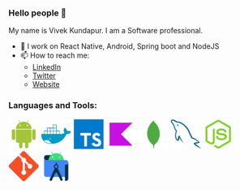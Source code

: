 ### Hello people 👋

My name is Vivek Kundapur. I am a Software professional.

- 🔭 I work on React Native, Android, Spring boot and NodeJS
- 📫 How to reach me: 
    - [LinkedIn](https://www.linkedin.com/in/vivek-kundapur-244a352/)
    - [Twitter](https://twitter.com/vivek_rk)
    - [Website](https://www.vivekrk.com)

<!--
**vkundapur/vkundapur** is a ✨ _special_ ✨ repository because its `README.md` (this file) appears on your GitHub profile.

Here are some ideas to get you started:

- 🔭 I’m currently working on ...
- 🌱 I’m currently learning ...
- 👯 I’m looking to collaborate on ...
- 🤔 I’m looking for help with ...
- 💬 Ask me about ...
- 📫 How to reach me: ...
- 😄 Pronouns: ...
- ⚡ Fun fact: ...
-->

<!--
![vkundapur's Stats](https://github-readme-stats.vercel.app/api?username=vkundapur&theme=vue-dark&show_icons=true&hide_border=true&count_private=true)

![vkundapur's Streak](https://github-readme-streak-stats.herokuapp.com/?user=vkundapur&theme=vue-dark&hide_border=true)

![vkundapur's Top Languages](https://github-readme-stats.vercel.app/api/top-langs/?username=vkundapur&theme=vue-dark&show_icons=true&hide_border=true&layout=compact)
-->

### Languages and Tools:
<div style={display: 'inline-block'}>
<img src="https://raw.githubusercontent.com/devicons/devicon/master/icons/android/android-plain.svg" width="60"/>
<img src="https://raw.githubusercontent.com/devicons/devicon/master/icons/docker/docker-plain.svg" width="60"/>
<img src="https://raw.githubusercontent.com/devicons/devicon/master/icons/typescript/typescript-plain.svg" width="60"/>
<img src="https://github.com/devicons/devicon/blob/master/icons/kotlin/kotlin-plain.svg" width="60"/>
<img src="https://github.com/devicons/devicon/blob/master/icons/mongodb/mongodb-plain.svg" width="60"/>
<img src="https://github.com/devicons/devicon/blob/master/icons/mysql/mysql-plain.svg" width="60"/>
<img src="https://github.com/devicons/devicon/blob/master/icons/nodejs/nodejs-plain.svg" width="60"/>
<img src="https://github.com/devicons/devicon/blob/master/icons/git/git-plain.svg" width="60"/>
<img src="https://github.com/devicons/devicon/blob/master/icons/androidstudio/androidstudio-original.svg" width="60"/>
</div>
